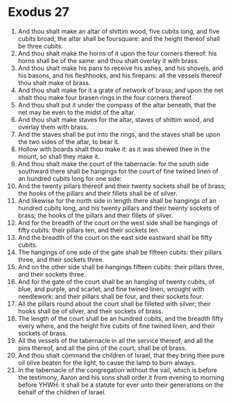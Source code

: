﻿# Exodus 27
1. And thou shalt make an altar of shittim wood, five cubits long, and five cubits broad; the altar shall be foursquare: and the height thereof shall be three cubits. 
2. And thou shalt make the horns of it upon the four corners thereof: his horns shall be of the same: and thou shalt overlay it with brass. 
3. And thou shalt make his pans to receive his ashes, and his shovels, and his basons, and his fleshhooks, and his firepans: all the vessels thereof thou shalt make of brass. 
4. And thou shalt make for it a grate of network of brass; and upon the net shalt thou make four brasen rings in the four corners thereof. 
5. And thou shalt put it under the compass of the altar beneath, that the net may be even to the midst of the altar. 
6. And thou shalt make staves for the altar, staves of shittim wood, and overlay them with brass. 
7. And the staves shall be put into the rings, and the staves shall be upon the two sides of the altar, to bear it. 
8. Hollow with boards shalt thou make it: as it was shewed thee in the mount, so shall they make it. 
9.  And thou shalt make the court of the tabernacle: for the south side southward there shall be hangings for the court of fine twined linen of an hundred cubits long for one side: 
10. And the twenty pillars thereof and their twenty sockets shall be of brass; the hooks of the pillars and their fillets shall be of silver. 
11. And likewise for the north side in length there shall be hangings of an hundred cubits long, and his twenty pillars and their twenty sockets of brass; the hooks of the pillars and their fillets of silver. 
12.  And for the breadth of the court on the west side shall be hangings of fifty cubits: their pillars ten, and their sockets ten. 
13. And the breadth of the court on the east side eastward shall be fifty cubits. 
14. The hangings of one side of the gate shall be fifteen cubits: their pillars three, and their sockets three. 
15. And on the other side shall be hangings fifteen cubits: their pillars three, and their sockets three. 
16.  And for the gate of the court shall be an hanging of twenty cubits, of blue, and purple, and scarlet, and fine twined linen, wrought with needlework: and their pillars shall be four, and their sockets four. 
17. All the pillars round about the court shall be filleted with silver; their hooks shall be of silver, and their sockets of brass. 
18.  The length of the court shall be an hundred cubits, and the breadth fifty every where, and the height five cubits of fine twined linen, and their sockets of brass. 
19. All the vessels of the tabernacle in all the service thereof, and all the pins thereof, and all the pins of the court, shall be of brass. 
20.  And thou shalt command the children of Israel, that they bring thee pure oil olive beaten for the light, to cause the lamp to burn always. 
21. In the tabernacle of the congregation without the vail, which is before the testimony, Aaron and his sons shall order it from evening to morning before YHWH: it shall be a statute for ever unto their generations on the behalf of the children of Israel. 

